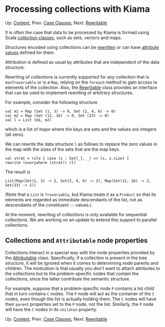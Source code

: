 # Processing collections with Kiama

Up: [Context](Context.md), Prev: [Case Classes](CaseClasses.md), Next: [Rewritable](Rewritable.md)

It is often the case that data to be processed by Kiama is formed using Scala
[collection classes](http://www.scala-lang.org/docu/files/collections-api/collections.html),
such as sets, vectors and maps.

Structures encoded using collections can be [rewritten](Rewriting.md) or
can have [attribute values](Attribution.md) defined for them.

Attribution is defined as usual by attributes that are independent of
the data structure.

Rewriting of collections is currently supported for any collection
that is `GenTraversable` or is a `Map`, relying on the `foreach` method
to gain access to elements of the collection. Also, the [Rewritable](Rewritable.md)
class provides an interface that can be used to implement rewriting
of arbitrary structures.

For example, consider the following structure

```
val m1 = Map (Set (1, 3) -> 0, Set (2, 4, 6) -> 0)
val m2 = Map (Set (12, 16) -> 0, Set (23) -> 0)
val l = List (m1, m2)
```

which is a list of maps where the keys are sets and the values are
integers (all zero).

We can rewrite the data structure `l` as follows to replace the zero
values in the map with the sizes of the sets that are the map keys.

```
val strat = rule { case (s : Set[_], _) => (s, s.size) }
rewrite (everywhere (strat)) (l)
```

The result is

```
List(Map(Set(1, 3) -> 2, Set(2, 4, 6) -> 3), Map(Set(12, 16) -> 2, Set(23) -> 1))
```

(Note that a `List` is `Traversable`, but Kiama treats it as a
`Product` so that its elements are regarded as immediate descendants
of the list, not as descendants of the constituent `::` values.)

At the moment, rewriting of collections is only available for
sequential collections. We are working on an update to extend this
support to parallel collections.

## Collections and `Attributable` node properties

Collections interact in a special way with the node properties provided
by the [Attributable](Attribution#Attributable.md) class. Specifically,
if a collection is present in the tree structure, it will be ignored
when it comes to determining node parents and children. The motivation
is that usually you don't want to attach attributes to the collections
but to the problem-specific nodes that contain the collections, since
the latter contribute the semantic structure.

For example, suppose that a problem-specific node `P` contains a list child
that in turn contains `C` nodes. The `P` node will act as the container of
the `C` nodes, even though the list is actually holding them. The `C` nodes
will have their `parent` properties set to the `P` node, not the list.
Similarly, the `P` node will have the `C` nodes in its `children` property.

Up: [Context](Context.md), Prev: [Case Classes](CaseClasses.md), Next: [Rewritable](Rewritable.md)

